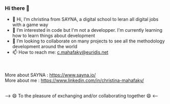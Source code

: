 ### Hi there 👋

- 👋 Hi, I’m christina from SAYNA, a digital school to leran all digital jobs with a game way 
- 🌱 I’m interested in code but I'm not a developper. I'm currently learning how to learn things about development
- 👯 I’m looking to collaborate on many projects to see all the methodology development around the world
- 📫 How to reach me: c.mahafaky@euridis.net

<br><br>
More about SAYNA : https://www.sayna.io/ <br>
More about me : https://www.linkedin.com/in/christina-mahafaky/
<br><br>

--> 😄 To the pleasure of exchanging and/or collaborating together 😄 <--
